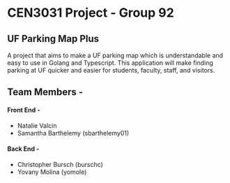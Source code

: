 # CEN3031 Project - Group 92
## UF Parking Map Plus
A project that aims to make a UF parking map which is understandable and easy to use in Golang and Typescript. This application will make finding parking at UF quicker and easier for students, faculty, staff, and visitors.

## Team Members - 
#### Front End - 
- Natalie Valcin
- Samantha Barthelemy (sbarthelemy01)
#### Back End - 
- Christopher Bursch (burschc)
- Yovany Molina (yomole)
